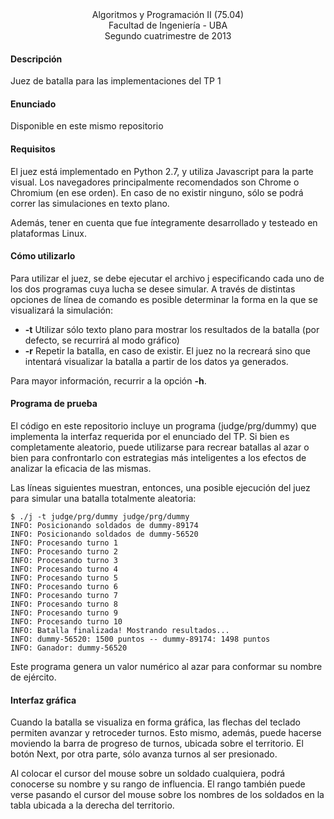 <div align="center">
Algoritmos y Programación II (75.04)<br>
Facultad de Ingeniería - UBA<br>
Segundo cuatrimestre de 2013<br>
</div>


#### Descripción

Juez de batalla para las implementaciones del TP 1  


#### Enunciado

Disponible en este mismo repositorio

#### Requisitos

El juez está implementado en Python 2.7, y utiliza Javascript para la parte visual. Los navegadores
principalmente recomendados son Chrome o Chromium (en ese orden). En caso de no existir ninguno,
sólo se podrá correr las simulaciones en texto plano.  

Además, tener en cuenta que fue íntegramente desarrollado y testeado en plataformas Linux.

#### Cómo utilizarlo

Para utilizar el juez, se debe ejecutar el archivo j especificando cada uno de los dos programas
cuya lucha se desee simular. A través de distintas opciones de línea de comando es posible determinar
la forma en la que se visualizará la simulación:
 * <b>-t</b>  Utilizar sólo texto plano para mostrar los resultados de la batalla (por defecto, se recurrirá al modo gráfico)
 * <b>-r</b>  Repetir la batalla, en caso de existir. El juez no la recreará sino que intentará visualizar la batalla a partir de los datos ya generados.  

Para mayor información, recurrir a la opción <b>-h</b>.  

#### Programa de prueba

El código en este repositorio incluye un programa (judge/prg/dummy) que implementa la interfaz requerida por el enunciado del TP.
Si bien es completamente aleatorio, puede utilizarse para recrear batallas al azar o bien para confrontarlo
con estrategias más inteligentes a los efectos de analizar la eficacia de las mismas.  

Las líneas siguientes muestran, entonces, una posible ejecución del juez para simular una batalla totalmente aleatoria:

```
$ ./j -t judge/prg/dummy judge/prg/dummy 
INFO: Posicionando soldados de dummy-89174
INFO: Posicionando soldados de dummy-56520
INFO: Procesando turno 1
INFO: Procesando turno 2
INFO: Procesando turno 3
INFO: Procesando turno 4
INFO: Procesando turno 5
INFO: Procesando turno 6
INFO: Procesando turno 7
INFO: Procesando turno 8
INFO: Procesando turno 9
INFO: Procesando turno 10
INFO: Batalla finalizada! Mostrando resultados...
INFO: dummy-56520: 1500 puntos -- dummy-89174: 1498 puntos
INFO: Ganador: dummy-56520
```

Este programa genera un valor numérico al azar para conformar su nombre de ejército.


#### Interfaz gráfica

Cuando la batalla se visualiza en forma gráfica, las flechas del teclado permiten avanzar y retroceder turnos. Esto
mismo, además, puede hacerse moviendo la barra de progreso de turnos, ubicada sobre el territorio. El botón Next, 
por otra parte, sólo avanza turnos al ser presionado.  

Al colocar el cursor del mouse sobre un soldado cualquiera, podrá conocerse su nombre y su rango de influencia.
El rango también puede verse pasando el cursor del mouse sobre los nombres de los soldados en la tabla ubicada
a la derecha del territorio.
